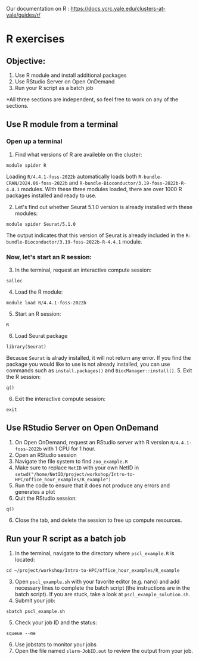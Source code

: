 Our documentation on R : https://docs.ycrc.yale.edu/clusters-at-yale/guides/r/

# R exercises

## Objective:
1. Use R module and install additional packages
2. Use RStudio Server on Open OnDemand
3. Run your R script as a batch job   

*All three sections are independent, so feel free to work on any of the sections. 

## Use R module from a terminal

### Open up a terminal

1. Find what versions of R are availeble on the cluster:
```
module spider R
```
Loading `R/4.4.1-foss-2022b` automatically loads both `R-bundle-CRAN/2024.06-foss-2022b` and `R-bundle-Bioconductor/3.19-foss-2022b-R-4.4.1` modules. With these three modules loaded, there are over 1000 R packages installed and ready to use.

2. Let's find out whether Seurat 5.1.0 version is already installed with these modules:
```
module spider Seurat/5.1.0
```
The output indicates that this version of Seurat is already included in the `R-bundle-Bioconductor/3.19-foss-2022b-R-4.4.1` module.

### Now, let's start an R session:

3. In the terminal, request an interactive compute session:
```
salloc
```
4. Load the R module:
```
module load R/4.4.1-foss-2022b
```
5. Start an R session:
```
R
```
6. Load Seurat package
```
library(Seurat)
```
Because `Seurat` is alrady installed, it will not return any error. If you find the package you would like to use is not already installed, you can use commands such as `install.packages()` and `BiocManager::install()`. 
5. Exit the R session:
```
q()
```
6. Exit the interactive compute session:
```
exit
```
## Use RStudio Server on Open OnDemand

1. On Open OnDemand, request an RStudio server with R version `R/4.4.1-foss-2022b` with 1 CPU for 1 hour.
2. Open an RStudio session 
3. Navigate the file system to find `zoo_example.R`
4. Make sure to replace `NetID` with your own NetID in `setwd("/home/NetID/project/workshop/Intro-to-HPC/office_hour_examples/R_example")`
5. Run the code to ensure that it does not produce any errors and generates a plot 
6. Quit the RStudio session:
```
q()
```
6. Close the tab, and delete the session to free up compute resources. 

## Run your R script as a batch job 

1. In the terminal, navigate to the directory where `pscl_example.R` is located:
```
cd ~/project/workshop/Intro-to-HPC/office_hour_examples/R_example
```
3. Open `pscl_example.sh` with your favorite editor (e.g. nano) and add necessary lines to complete the batch script (the instructions are in the batch script). If you are stuck, take a look at `pscl_example_solution.sh`.
4. Submit your job:
```
sbatch pscl_example.sh
```
5. Check your job ID and the status:
```
squeue --me
```
6. Use jobstats to monitor your jobs
7. Open the file named `slurm-JobID.out` to review the output from your job.  


